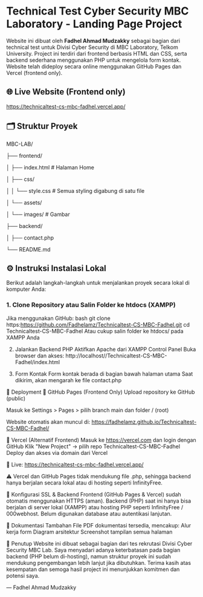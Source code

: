 # Technical Test Cyber Security MBC Laboratory - Landing Page Project

Website ini dibuat oleh **Fadhel Ahmad Mudzakky** sebagai bagian dari technical test untuk Divisi Cyber Security di MBC Laboratory, Telkom University.
Project ini terdiri dari frontend berbasis HTML dan CSS, serta backend sederhana menggunakan PHP untuk mengelola form kontak.
Website telah dideploy secara online menggunakan GitHub Pages dan Vercel (frontend only).

## 🌐 Live Website (Frontend only)
https://technicaltest-cs-mbc-fadhel.vercel.app/

## 🗂️ Struktur Proyek
MBC-LAB/

├── frontend/

│   ├── index.html          # Halaman Home

│   ├── css/

│   │   └── style.css       # Semua styling digabung di satu file


│   └── assets/

│       └── images/         # Gambar

├── backend/

│   ├── contact.php 

└── README.md

## ⚙️ Instruksi Instalasi Lokal
Berikut adalah langkah-langkah untuk menjalankan proyek secara lokal di komputer Anda:

### 1. Clone Repository atau Salin Folder ke htdocs (XAMPP)
Jika menggunakan GitHub:
bash
git clone https:https://github.com/Fadhelamz/Technicaltest-CS-MBC-Fadhel.git
cd Technicaltest-CS-MBC-Fadhel
Atau cukup salin folder ke htdocs/ pada XAMPP Anda

2. Jalankan Backend PHP
Aktifkan Apache dari XAMPP Control Panel
Buka browser dan akses:
http://localhost//Technicaltest-CS-MBC-Fadhel/index.html

3. Form Kontak
Form kontak berada di bagian bawah halaman utama
Saat dikirim, akan mengarah ke file contact.php

🚀 Deployment
🔸 GitHub Pages (Frontend Only)
Upload repository ke GitHub (public)

Masuk ke Settings > Pages > pilih branch main dan folder / (root)

Website otomatis akan muncul di:
https://fadhelamz.github.io/Technicaltest-CS-MBC-Fadhel/

🔸 Vercel (Alternatif Frontend)
Masuk ke https://vercel.com dan login dengan GitHub
Klik "New Project" → pilih repo Technicaltest-CS-MBC-Fadhel
Deploy dan akses via domain dari Vercel

🔗 Live: https://technicaltest-cs-mbc-fadhel.vercel.app/

⚠️ Vercel dan GitHub Pages tidak mendukung file .php, sehingga backend hanya berjalan secara lokal atau di hosting seperti InfinityFree.

🔐 Konfigurasi SSL & Backend
Frontend (GitHub Pages & Vercel) sudah otomatis menggunakan HTTPS (aman).
Backend (PHP) saat ini hanya bisa berjalan di server lokal (XAMPP) atau hosting PHP seperti InfinityFree / 000webhost.
Belum digunakan database atau autentikasi lanjutan.

📁 Dokumentasi Tambahan
File PDF dokumentasi tersedia, mencakup:
Alur kerja form
Diagram arsitektur
Screenshot tampilan semua halaman

📝 Penutup
Website ini dibuat sebagai bagian dari tes rekrutasi Divisi Cyber Security MBC Lab.
Saya menyadari adanya keterbatasan pada bagian backend (PHP belum di-hosting), namun struktur proyek ini sudah mendukung pengembangan lebih lanjut jika dibutuhkan.
Terima kasih atas kesempatan dan semoga hasil project ini menunjukkan komitmen dan potensi saya.

— Fadhel Ahmad Mudzakky
